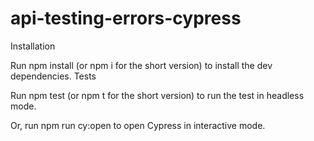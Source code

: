 # api-testing-errors-cypress

Installation

Run npm install (or npm i for the short version) to install the dev dependencies.
Tests

Run npm test (or npm t for the short version) to run the test in headless mode.

Or, run npm run cy:open to open Cypress in interactive mode.
